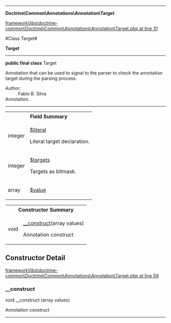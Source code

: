 

- - -

**Doctrine\Common\Annotations\Annotation\Target**


<a href="https://github.com/JeyDotC/Hirudo/blob/master/framework/libs/doctrine-common/Doctrine/Common/Annotations/Annotation/Target.php#L31" target='_blank'>framework\libs\doctrine-common\Doctrine\Common\Annotations\Annotation\Target.php at line 31</a>

#Class Target#

**Target**




- - -

<p><strong>public final  class</strong> <span>Target</span></p>

<div class="comment" id="overview_description"><p>Annotation that can be used to signal to the parser
to check the annotation target during the parsing process.</p></div>

<dl>
<dt>Author:</dt>
<dd>Fabio B. Silva <fabio.bat.silva@gmail.com></dd>
<dt>Annotation.</dt>
</dl>


- - -



<table id="summary_field">
<tr><th colspan="2">Field Summary</th></tr>
<tr>
<td><span class='k'></span> <span class='nx'>integer</span></td>
<td class="description"><p class="name" ><a href="#literal"> $literal</a>
                                </p><p class="description">Literal target declaration.</p></td>
</tr>
<tr>
<td><span class='k'></span> <span class='nx'>integer</span></td>
<td class="description"><p class="name" ><a href="#targets"> $targets</a>
                                </p><p class="description">Targets as bitmask.</p></td>
</tr>
<tr>
<td><span class='k'></span> <span class='nx'>array</span></td>
<td class="description"><p class="name" ><a href="#value"> $value</a>
                                </p><p class="description"></p></td>
</tr>
</table>

<table id="summary_constructor">
<tr><th colspan="2">Constructor Summary</th></tr>
<tr>
<td><span class='k'></span> <span class='nx'>void</span></td>
<td class="description"><p class="name"><a href="#__construct">__construct</a>(array values)</p><p class="description">Annotation construct</p></td>
</tr>
</table>

<h2 id="detail_method">Constructor Detail</h2>

<a href="https://github.com/JeyDotC/Hirudo/blob/master/framework/libs/doctrine-common/Doctrine/Common/Annotations/Annotation/Target.php#L59" target='_blank'>framework\libs\doctrine-common\Doctrine\Common\Annotations\Annotation\Target.php at line 59</a>

<h3 id="__construct">__construct</h3>
<span class='k'></span> <span class='nx'>void</span> <span class='nf'>__construct</span> (array values)

<div class="details">
<p>Annotation construct</p>
</div>

- - -

